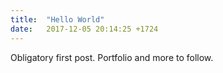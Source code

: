```yaml
---
title:  "Hello World"
date:   2017-12-05 20:14:25 +1724
---
```

Obligatory first post. Portfolio and more to follow.
